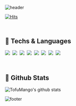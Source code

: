 <!-- ### Hi there 👋 -->

<!--
**TofuMango/TofuMango** is a ✨ _special_ ✨ repository because its `README.md` (this file) appears on your GitHub profile.

Here are some ideas to get you started:

- 🔭 I’m currently working on ...
- 🌱 I’m currently learning ...
- 👯 I’m looking to collaborate on ...
- 🤔 I’m looking for help with ...
- 💬 Ask me about ...
- 📫 How to reach me: ...
- 😄 Pronouns: ...
- ⚡ Fun fact: ...
-->
 
 ![header](https://capsule-render.vercel.app/api?type=waving&color=gradient&height=250&section=header&text=🤭%20TofuMango%20Github%20🤭&fontSize=45&fontAlignY=36&animation=twinkling)

[![Hits](https://hits.seeyoufarm.com/api/count/incr/badge.svg?url=https%3A%2F%2Fgithub.com%2FTofuMango&count_bg=%2379C83D&title_bg=%23555555&icon=&icon_color=%23E7E7E7&title=hits&edge_flat=false)](https://hits.seeyoufarm.com)

<br>

## 🫠 Techs & Languages


<p>
  <img src="https://img.shields.io/badge/Python-453C67?style=flat&logo=Python&logoColor=white"/></a>&nbsp
  <img src="https://img.shields.io/badge/HTML5-46C2CB?style=flat&logo=HTML5&logoColor=white"/></a>&nbsp
  <img src="https://img.shields.io/badge/Javascript-F2F7A1?style=flat&logo=javascript&logoColor=white"/></a>&nbsp
  <img src="https://img.shields.io/badge/css-6867AC?style=flat&logo=css3&logoColor=white"/></a>&nbsp
  <img src="https://img.shields.io/badge/npm-A267AC?style=flat&logo=npm&logoColor=white"/></a>&nbsp
  <img src="https://img.shields.io/badge/C-CE7BB0?style=flat&logo=C&logoColor=white"/></a>&nbsp
  <img src="https://img.shields.io/badge/React-FFBCD1?style=flat&logo=react&logoColor=white"/></a>&nbsp
  <img src="https://img.shields.io/badge/Django-355764?style=flat&logo=django&logoColor=white"/></a>&nbsp
  <br>
</p>
<br>


## 👀 Github Stats
![TofuMango's github stats](https://github-readme-stats.vercel.app/api?username=TofuMango)
<!-- ![TofuMango's github stats](https://github-readme-stats.vercel.app/api/top-langs/?username=TofuMango&show_icons=true&layout=compact) -->
 


![footer](https://capsule-render.vercel.app/api?type=waving&color=gradient&height=150&section=footer)
